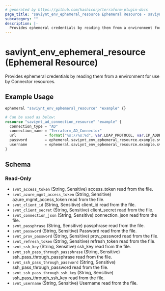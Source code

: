 ```yaml
---
# generated by https://github.com/hashicorp/terraform-plugin-docs
page_title: "saviynt_env_ephemeral_resource Ephemeral Resource - saviynt"
subcategory: ""
description: |-
  Provides ephemeral credentials by reading them from a environment for use by Connector resources.
---
```


# saviynt_env_ephemeral_resource (Ephemeral Resource)

Provides ephemeral credentials by reading them from a environment for use by Connector resources.

## Example Usage

```terraform
ephemeral "saviynt_env_ephemeral_resource" "example" {}

# Can be used as below:
resource "saviynt_ad_connection_resource" "example" {
  connection_type = "AD"
  connection_name = "Terraform_AD_Connector"
  url             = format("%s://%s:%d", var.LDAP_PROTOCOL, var.IP_ADDRESS, var.LDAP_PORT)
  password        = ephemeral.saviynt_env_ephemeral_resource.example.svnt_password
  username        = ephemeral.saviynt_env_ephemeral_resource.example.svnt_username
}
```

<!-- schema generated by tfplugindocs -->
## Schema

### Read-Only

- `svnt_access_token` (String, Sensitive) access_token read from the file.
- `svnt_azure_mgmt_access_token` (String, Sensitive) azure_mgmt_access_token read from the file.
- `svnt_client_id` (String, Sensitive) client_id read from the file.
- `svnt_client_secret` (String, Sensitive) client_secret read from the file.
- `svnt_connection_json` (String, Sensitive) connection_json read from the file.
- `svnt_passphrase` (String, Sensitive) passphrase read from the file.
- `svnt_password` (String, Sensitive) Password read from the file.
- `svnt_prov_password` (String, Sensitive) prov_password read from the file.
- `svnt_refresh_token` (String, Sensitive) refresh_token read from the file.
- `svnt_ssh_key` (String, Sensitive) ssh_key read from the file.
- `svnt_ssh_pass_through_passphrase` (String, Sensitive) ssh_pass_through_passphrase read from the file.
- `svnt_ssh_pass_through_password` (String, Sensitive) ssh_pass_through_password read from the file.
- `svnt_ssh_pass_through_ssh_key` (String, Sensitive) ssh_pass_through_ssh_key read from the file.
- `svnt_username` (String, Sensitive) Username read from the file.
